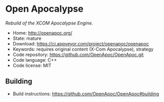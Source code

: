 # Open Apocalypse

_Rebuild of the XCOM Apocalypse Engine._

- Home: http://openapoc.org/
- State: mature
- Download: https://ci.appveyor.com/project/openapoc/openapoc
- Keywords: requires original content (X-Com Apocalypse), strategy
- Code repository: https://github.com/OpenApoc/OpenApoc.git
- Code language: C++
- Code license: MIT

## Building

- Build instructions: https://github.com/OpenApoc/OpenApoc#building
